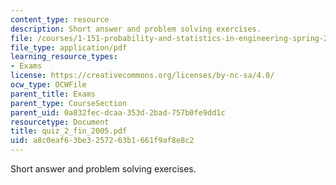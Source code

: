 ```yaml
---
content_type: resource
description: Short answer and problem solving exercises.
file: /courses/1-151-probability-and-statistics-in-engineering-spring-2005/a8c0eaf63be3257263b1661f9af8e8c2_quiz_2_fin_2005.pdf
file_type: application/pdf
learning_resource_types:
- Exams
license: https://creativecommons.org/licenses/by-nc-sa/4.0/
ocw_type: OCWFile
parent_title: Exams
parent_type: CourseSection
parent_uid: 0a832fec-dcaa-353d-2bad-757b0fe9dd1c
resourcetype: Document
title: quiz_2_fin_2005.pdf
uid: a8c0eaf6-3be3-2572-63b1-661f9af8e8c2
---
```

Short answer and problem solving exercises.
